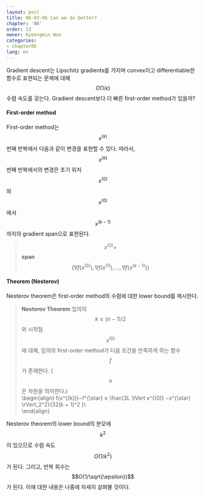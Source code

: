 ```yaml
---
layout: post
title: 06-03-06 Can we do better?
chapter: '06'
order: 13
owner: Kyeongmin Woo
categories:
- chapter06
lang: en
---
```


Gradient descent는 Lipschitz gradients를 가지며 convex이고 differentiable한 함수로 표현되는 문제에 대해 $$O(1/\epsilon)$$ 수렴 속도를 갖는다. Gradient descent보다 더 빠른 first-order method가 있을까?

#### First-order method
First-order method는 $$x^{(k)}$$번째 반복에서 다음과 같이 변경을 표현할 수 있다. 따라서, $$x^{(k)}$$번째 반복에서의 변경은 초기 위치 $$x^{(0)}$$와 $$x^{(0)}$$에서 $$ x^{(k−1)}$$까지의 gradient span으로 표현된다.

> $$x^{(0)} + $$ **span**$$\{∇f(x^{(0)}),∇f(x^{(1)}),...,∇f(x^{(k−1)})\}$$

####  Theorem (Nesterov)
Nesterov theorem은 first-order method의 수렴에 대한 lower bound를 제시한다.

> **Nesterov Theorem** 임의의 $$k ≤ (n−1)/2$$와 시작점 $$x^{(0)}$$에 대해, 임의의 first-order method가 다음 조건을 만족하게 하는 함수 $$f$$가 존재한다. ($$n$$은 차원을 의미한다.)<br>
\begin{align}
f(x^{(k)})−f^{\star} ≥ \frac{3L \lVert x^{(0)} −x^{\star} \rVert_2^2}{32(k + 1)^2 }\\\
\end{align}

Nesterov theorem의 lower bound의 분모에 $$k^2$$이 있으므로 수렴 속도 $$O(1/k^2)$$가 된다. 그리고, 반복 회수는 $$O(1/\sqrt{\epsilon})$$가 된다. 이에 대한 내용은 나중에 자세히 살펴볼 것이다.